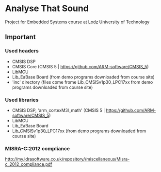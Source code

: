 # Analyse That Sound

Project for Embedded Systems course at Lodz University of Technology

## Important

### Used headers

- CMSIS DSP
- CMSIS Core (CMSIS 5 | https://github.com/ARM-software/CMSIS_5)
- LibMCU
- Lib_EaBase Board
      (from demo programs downloaded from course site)
- 'inc' directory
      (files come frome Lib_CMSISv1p30_LPC17xx
      from demo programs downloaded from course site)

### Used libraries

- CMSIS DSP, 'arm_cortexM3l_math'
      (CMSIS 5 | https://github.com/ARM-software/CMSIS_5)
- LibMCU
- Lib_EaBase Board
- Lib_CMSISv1p30_LPC17xx
      (from demo programs downloaded from course site)

### MISRA-C:2012 compliance

http://my.ldrasoftware.co.uk/repository//miscellaneous/Misra-c_2012_compliance.pdf
